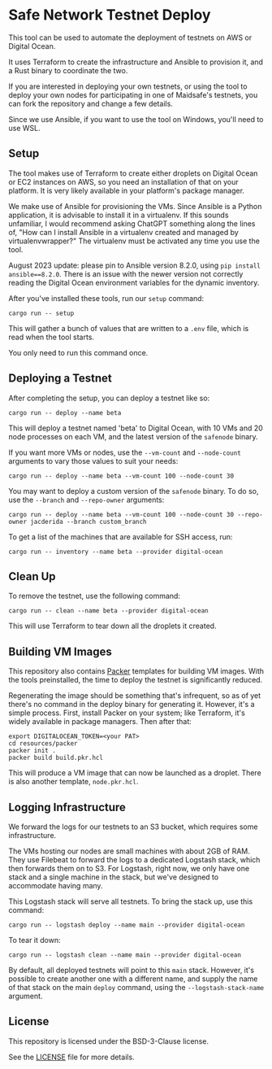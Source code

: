 # Safe Network Testnet Deploy

This tool can be used to automate the deployment of testnets on AWS or Digital Ocean.

It uses Terraform to create the infrastructure and Ansible to provision it, and a Rust binary to coordinate the two.

If you are interested in deploying your own testnets, or using the tool to deploy your own nodes for participating in one of Maidsafe's testnets, you can fork the repository and change a few details.

Since we use Ansible, if you want to use the tool on Windows, you'll need to use WSL.

## Setup

The tool makes use of Terraform to create either droplets on Digital Ocean or EC2 instances on AWS, so you need an installation of that on your platform. It is very likely available in your platform's package manager.

We make use of Ansible for provisioning the VMs. Since Ansible is a Python application, it is advisable to install it in a virtualenv. If this sounds unfamiliar, I would recommend asking ChatGPT something along the lines of, "How can I install Ansible in a virtualenv created and managed by virtualenvwrapper?" The virtualenv must be activated any time you use the tool.

August 2023 update: please pin to Ansible version 8.2.0, using `pip install ansible==8.2.0`. There is an issue with the newer version not correctly reading the Digital Ocean environment variables for the dynamic inventory.

After you've installed these tools, run our `setup` command:
```
cargo run -- setup
```

This will gather a bunch of values that are written to a `.env` file, which is read when the tool starts.

You only need to run this command once.

## Deploying a Testnet

After completing the setup, you can deploy a testnet like so:
```
cargo run -- deploy --name beta
```

This will deploy a testnet named 'beta' to Digital Ocean, with 10 VMs and 20 node processes on each VM, and the latest version of the `safenode` binary.

If you want more VMs or nodes, use the `--vm-count` and `--node-count` arguments to vary those values to suit your needs:
```
cargo run -- deploy --name beta --vm-count 100 --node-count 30
```

You may want to deploy a custom version of the `safenode` binary. To do so, use the `--branch` and `--repo-owner` arguments:
```
cargo run -- deploy --name beta --vm-count 100 --node-count 30 --repo-owner jacderida --branch custom_branch 
```

To get a list of the machines that are available for SSH access, run:
```
cargo run -- inventory --name beta --provider digital-ocean
```

## Clean Up

To remove the testnet, use the following command:
```
cargo run -- clean --name beta --provider digital-ocean
```

This will use Terraform to tear down all the droplets it created.

## Building VM Images

This repository also contains [Packer](https://www.packer.io/) templates for building VM images. With the tools preinstalled, the time to deploy the testnet is significantly reduced.

Regenerating the image should be something that's infrequent, so as of yet there's no command in the deploy binary for generating it. However, it's a simple process. First, install Packer on your system; like Terraform, it's widely available in package managers. Then after that:

```
export DIGITALOCEAN_TOKEN=<your PAT>
cd resources/packer
packer init .
packer build build.pkr.hcl
```

This will produce a VM image that can now be launched as a droplet. There is also another template, `node.pkr.hcl`.

## Logging Infrastructure

We forward the logs for our testnets to an S3 bucket, which requires some infrastructure.

The VMs hosting our nodes are small machines with about 2GB of RAM. They use Filebeat to forward the logs to a dedicated Logstash stack, which then forwards them on to S3. For Logstash, right now, we only have one stack and a single machine in the stack, but we've designed to accommodate having many.

This Logstash stack will serve all testnets. To bring the stack up, use this command:
```
cargo run -- logstash deploy --name main --provider digital-ocean
```

To tear it down:
```
cargo run -- logstash clean --name main --provider digital-ocean
```

By default, all deployed testnets will point to this `main` stack. However, it's possible to create another one with a different name, and supply the name of that stack on the main `deploy` command, using the `--logstash-stack-name` argument.

## License

This repository is licensed under the BSD-3-Clause license.

See the [LICENSE](LICENSE) file for more details.
